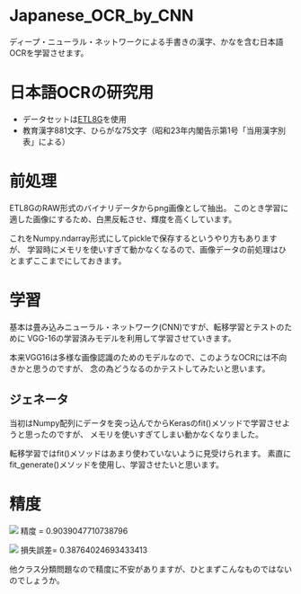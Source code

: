 # Japanese_OCR_by_CNN
ディープ・ニューラル・ネットワークによる手書きの漢字、かなを含む日本語OCRを学習させます。


# 日本語OCRの研究用
- データセットは[ETL8G](http://etlcdb.db.aist.go.jp/etlcdb/etln/etl8/etl8.htm)を使用
- 教育漢字881文字、ひらがな75文字（昭和23年内閣告示第1号「当用漢字別表」による）

# 前処理
ETL8GのRAW形式のバイナリデータからpng画像として抽出。
このとき学習に適した画像にするため、白黒反転させ、輝度を高くしています。

これをNumpy.ndarray形式にしてpickleで保存するというやり方もありますが、
学習時にメモリを使いすぎて動かなくなるので、画像データの前処理はひとまずここまでにしておきます。


# 学習
基本は畳み込みニューラル・ネットワーク(CNN)ですが、転移学習とテストのために
VGG-16の学習済みモデルを利用して学習させていきます。

本来VGG16は多様な画像認識のためのモデルなので、このようなOCRには不向きかと思うのですが、
念の為どうなるのかテストしてみたいと思います。

## ジェネータ
当初はNumpy配列にデータを突っ込んでからKerasのfit()メソッドで学習させようと思ったのですが、
メモリを使いすぎてしまい動かなくなりました。

転移学習ではfit()メソッドはあまり使わていないように見受けられます。
素直にfit_generate()メソッドを使用し、学習させたいと思います。

# 精度
![](https://raw.githubusercontent.com/devinoue/Japanese_OCR_by_CNN/master/images/acc.png)
精度 = 0.9039047710738796

![](https://raw.githubusercontent.com/devinoue/Japanese_OCR_by_CNN/master/images/loss.png)
損失誤差= 0.38764024693433413

他クラス分類問題なので精度に不安がありますが、ひとまずこんなものではないのでしょうか。

